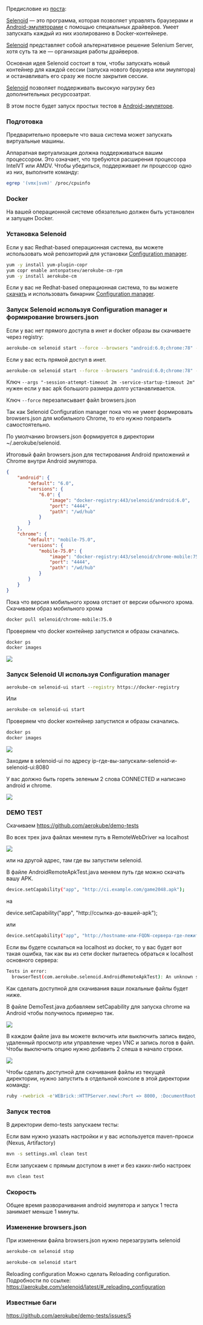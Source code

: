 Предисловие из [поста](https://habr.com/ru/post/463525/):

[Selenoid](https://github.com/aerokube/selenoid) — это программа, которая позволяет управлять браузерами и [Android-эмуляторами](https://hub.docker.com/r/selenoid/android) с помощью специальных драйверов. Умеет запускать каждый из них изолированно в Docker-контейнере.

[Selenoid](https://github.com/aerokube/selenoid) представляет собой альтернативное решение Selenium Server, хотя суть та же — организация работы драйверов.

Основная идея Selenoid состоит в том, чтобы запускать новый контейнер для каждой сессии (запуска нового браузера или эмулятора) и останавливать его сразу же после закрытия сессии.

[Selenoid](https://github.com/aerokube/selenoid) позволяет поддерживать высокую нагрузку без дополнительных ресурсозатрат.

В этом посте будет запуск простых тестов в [Android-эмуляторе](https://hub.docker.com/r/selenoid/android).

### Подготовка

Предварительно проверьте что ваша система может запускать виртуальные машины.

Аппаратная виртуализация должна поддерживаться вашим процессором. Это означает, что требуют­ся расширения процессора Intel­VT или AMD­V. Чтобы убедиться, поддерживает ли процессор одно из них, выполните команду:

```bash
egrep '(vmx|svm)' /proc/cpuinfo
```

### Docker

На вашей операционной системе обязательно должен быть установлен и запущен Docker.

### Установка Selenoid

Если у вас Redhat-based операционная система, вы можете использовать мой репозиторий для установки [Configuration manager](https://github.com/aerokube/cm).

```bash
yum -y install yum-plugin-copr
yum copr enable antonpatsev/aerokube-cm-rpm
yum -y install aerokube-cm
```

Если у вас не Redhat-based операционная система, то вы можете [скачать](https://github.com/aerokube/cm/releases) и использовать бинарник [Configuration manager](https://github.com/aerokube/cm).

### Запуск Selenoid используя Configuration manager и формирование browsers.json

Если у вас нет прямого доступа в инет и docker образы вы скачиваете через registry:

```bash
aerokube-cm selenoid start --force --browsers "android:6.0;chrome:78" --args "-session-attempt-timeout 2m -service-startup-timeout 2m" --registry ваш-docker-registry
```

Если у вас есть прямой доступ в инет.

```bash
aerokube-cm selenoid start --force --browsers "android:6.0;chrome:78" --args "-session-attempt-timeout 2m -service-startup-timeout 2m"
```

Ключ `--args "-session-attempt-timeout 2m -service-startup-timeout 2m"` нужен если у вас apk большого размера долго устанавливается.

Ключ `--force` перезаписывает файл browsers.json

Так как Selenoid Configuration manager пока что не умеет формировать browsers.json для мобильного Chrome, то его нужно поправить самостоятельно.

По умолчанию browsers.json формируется в директории ~/.aerokube/selenoid.

Итоговый файл browsers.json для тестирования Android приложений и Chrome внутри Android эмулятора.

```json
{
    "android": {
        "default": "6.0",
        "versions": {
            "6.0": {
                "image": "docker-registry:443/selenoid/android:6.0",
                "port": "4444",
                "path": "/wd/hub"
            }
        }
    },
    "chrome": {
        "default": "mobile-75.0",
        "versions": {
            "mobile-75.0": {
                "image": "docker-registry:443/selenoid/chrome-mobile:75.0",
                "port": "4444",
                "path": "/wd/hub"
            }
        }
    }
}
```

Пока что версия мобильного хрома отстает от версии обычного хрома.
Скачиваем образ мобильного хрома
```bash
docker pull selenoid/chrome-mobile:75.0
```
Проверяем что docker контейнер запустился и образы скачались.

```bash
docker ps
docker images
```

![](https://habrastorage.org/webt/6u/xe/4s/6uxe4sj8mr1whgda1ayt6pceoos.png)

### Запуск Selenoid UI используя Configuration manager

```bash
aerokube-cm selenoid-ui start --registry https://docker-registry
```

Или

```bash
aerokube-cm selenoid-ui start
```

Проверяем что docker контейнер запустился и образы скачались.

```bash
docker ps
docker images
```

![](https://habrastorage.org/webt/-x/pd/cw/-xpdcwppkyiael9ly2agw0opgv4.png)

Заходим в selenoid-ui по адресу ip-где-вы-запускали-selenoid-и-selenoid-ui:8080

У вас должно быть гореть зеленым 2 слова CONNECTED и написано android и chrome.

![](https://habrastorage.org/webt/no/ic/l8/noicl8rlt7_9tjmaihi2w3l1wia.png)

### DEMO TEST

Скачиваем https://github.com/aerokube/demo-tests

Во всех трех java файлах меняем путь в RemoteWebDriver на localhost

![](https://habrastorage.org/webt/i-/6v/3_/i-6v3_qo-z7gaxzdx5t_nsdxyrm.png)

или на другой адрес, там где вы запустили selenoid.

В файле AndroidRemoteApkTest.java меняем путь где можно скачать вашу APK.

```bash
device.setCapability("app", "http://ci.example.com/game2048.apk");
```

на

device.setCapability("app", "http://ссылка-до-вашей-apk");

или 

```bash
device.setCapability("app", "http://hostname-или-FQDN-сервера-где-лежит-apk:8000/game2048.apk");
```

Если вы будете ссылаться на localhost из docker, то у вас будет вот такая ошибка, так как вы из сети docker пытаетесь обраться к localhost основного сервера:

```bash
Tests in error: 
  browserTest(com.aerokube.selenoid.AndroidRemoteApkTest): An unknown server-side error occurred while processing the command. Original error: Problem downloading app from url http://localhost:8000/apk/game2048.apk: connect ECONNREFUSED 127.0.0.1:8000
```

Как сделать доступной для скачивания ваши локальные файлы будет ниже.

В файле DemoTest.java добавляем setCapability для запуска chrome на Android чтобы получилось примерно так.

![](https://habrastorage.org/webt/nb/at/4d/nbat4dgrfnrsjz-u-inkwdo_r8q.png)

В каждом файле java вы можете включить или выключить запись видео, удаленный просмотр или управление через VNC и запись логов в файл. Чтобы выключить опцию нужно добавить 2 слеша в начало строки.

![](https://habrastorage.org/webt/bl/dy/jd/bldyjdaxstceqigh7szqsb5qvlo.png)

Чтобы сделать доступной для скачивания файлы из текущей директории, нужно запустить в отдельной консоле в этой директории команду:

```bash
ruby -rwebrick -e'WEBrick::HTTPServer.new(:Port => 8000, :DocumentRoot => Dir.pwd).start'
```

### Запуск тестов

В директории demo-tests запускаем тесты:

Если вам нужно указать настройки и у вас используется maven-прокси (Nexus, Artifactory)

```bash
mvn -s settings.xml clean test
```

Если запускаем с прямым доступом в инет и без каких-либо настроек

```bash
mvn clean test
```

### Скорость

Общее время разворачивания android эмулятора и запуск 1 теста занимает меньше 1 минуты.

### Изменение browsers.json

При изменении файла browsers.json нужно перезагрузить selenoid

```bash
aerokube-cm selenoid stop
```

```bash
aerokube-cm selenoid start
```
Reloading configuration
Можно сделать Reloading configuration. Подробности по ссылке:
https://aerokube.com/selenoid/latest/#_reloading_configuration


### Известные баги

<https://github.com/aerokube/demo-tests/issues/5>

